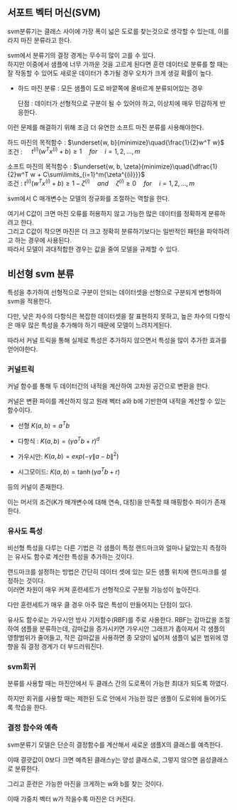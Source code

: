 ## 서포트 벡터 머신(SVM)

svm분류기는 클래스 사이에 가장 폭이 넓은 도로를 찾는것으로 생각할 수 있는데, 이를 라지 마진 분류라고 한다.

svm에서 분류기의 결정 경계는 무수히 많이 고를 수 있다.
<br>
하지만 이중에서 샘플에 너무 가까운 것을 고르게 된다면 훈련 데이터로 분류를 할 때는 잘 작동할 수 있어도 새로운 데이터가 추가될 경우 오차가 크게 생길 확률이 높다.

 - 하드 마진 분류 : 모든 샘플이 도로 바깥쪽에 올바르게 분류되어있는 경우
   
   단점 : 데이터가 선형적으로 구분이 될 수 있어야 하고, 이상치에 매우 민감하게 반응한다.
   
이런 문제를 해결하기 위해 조금 더 유연한 소프트 마진 분류를 사용해야한다.

 하드 마진의 목적함수 : $\underset{w, b}{minimize}\quad{\frac{1}{2}w^T w}$  
 조건 : $\quad t^{(i)}(w^T x^{(i)} + b) \ge 1 \quad for \quad i = 1, 2, \dots, m$

 소프트 마진의 목적함수 : $\underset{w, b, \zeta}{minimize}\quad{\dfrac{1}{2}w^T w + C\sum\limits_{i=1}^m{\zeta^{(i)}}}$  
 조건 : $t^{(i)}(w^T x^{(i)} + b) \ge 1 - \zeta^{(i)} \quad and \quad \zeta^{(i)} \ge 0 \quad for \quad i = 1, 2, \dots, m$
   
svm에서 C 매개변수는 모델의 정규화를 조절하는 역할을 한다.

여기서 C값이 크면 마진 오류를 허용하지 않고 가능한 많은 데이터를 정확하게 분류하려고 한다.<br>
그리고 C값이 작으면 마진은 더 크고 정확히 분류하기보다는 일반적인 패턴을 파악하려고 하는 경우에 사용된다.<br>
따라서 모델이 과대적합한 경우는 값을 줄여 모델을 규제할 수 있다.

## 비선형 svm 분류

특성을 추가하여 선형적으로 구분이 안되는 데이터셋을 선형으로 구분되게 변형하여 svm을 적용한다.

다만, 낮은 차수의 다항식은 복잡한 데이터셋을 잘 표현하지 못하고, 높은 차수의 다항식은 매우 많은 특성을 추가해야 하기 때문에 모델이 느려지게된다.

따라서 커널 트릭을 통해 실제로 특성은 추가하지 않으면서 특성을 많이 추가한 효과를 얻어야한다.

### 커널트릭

커널 함수를 통해 두 데이터간의 내적을 계산하여 고차원 공간으로 변환을 한다.

커널은 변환 파이를 계산하지 않고 원래 벡터 a와 b에 기반한여 내적을 계산할 수 있는 함수이다. 

 - 선형 $K(a, b) = a^T b$
   
 - 다항식 : $K(a, b) = ( \gamma a^T b + r)^d$
  
 - 가우시안: $K(a, b) = exp(- \gamma \lVert a - b \rVert ^2 )$
   
 - 시그모이드: $K(a, b) = \tanh (\gamma a^T b + r)$
   
등의 커널이 존재한다.

이는 머서의 조건(K가 매개변수에 대해 연속, 대칭)을 만족할 때 매핑함수 파이가 존재한다.

### 유사도 특성

비선형 특성을 다루는 다른 기법은 각 샘플이 특정 랜드마크와 얼마나 닮았는지 측정하는 유사도 함수로 계산한 특성을 추가하는 것이다.

랜드마크를 설정하는 방법은 간단히 데이터 셋에 있는 모든 샘플 위치에 랜드마크를 설정하는 것이다. <br>
이러면 차원이 매우 커져 훈련세트가 선형적으로 구분될 가능성이 높아진다.

다만 훈련세트가 매우 클 경우 아주 많은 특성이 만들어지는 단점이 있다.

유사도 함수로는 가우시안 방사 기저함수(RBF)를 주로 사용한다.
RBF는 감마값을 조절하여 샘플을 분류하는데, 감마값을 증가시키면 가우시안 그래프가 좁아져서 각 샘플의 영향범위가 줄어들고, 작은 감마값을 사용하면 종 모양이 넓어져 샘플이 넓은 범위에 영향을 줘 결정 경계가 더 부드러워진다.

### svm회귀

분류를 사용할 때는 마진안에서 두 클래스 간의 도로폭이 가능한 최대가 되도록 하였다.

하지만 회귀를 사용할 때는 제한된 도로 안에서 가능한 많은 샘플이 도로위에 들어가도록 학습을 한다.


### 결정 함수와 예측

svm분류기 모델은 단순히 결정함수를 계산해서 새로운 샘플X의 클래스를 예측한다.

이때 결괏값이 0보다 크면 예측된 클래스y는 양성 클래스로, 그렇지 않으면 음성클래스로 분류한다.

그리고 훈련은 가능한 마진을 크게하는 w와 b를 찾는 것이다.

이때 가중치 벡터 w가 작을수록 마진은 더 커진다.

